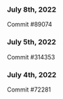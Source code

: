 ### July 8th, 2022

Commit #89074

### July 5th, 2022

Commit #314353


### July 4th, 2022

Commit #72281
